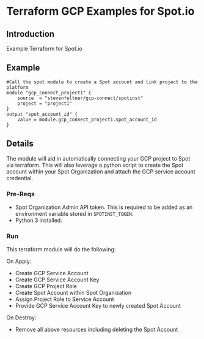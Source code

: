 # Terraform GCP Examples for Spot.io

## Introduction
Example Terraform for Spot.io

## Example
```hcl
#Call the spot module to create a Spot account and link project to the platform
module "gcp_connect_project1" {
    source  = "stevenfeltner/gcp-connect/spotinst"
    project = "project1"
}
output "spot_account_id" {
    value = module.gcp_connect_project1.spot_account_id
}

```

## Details
The module will aid in automatically connecting your GCP project to Spot via terraform. This will also leverage a python script to create the Spot account within your Spot Organization and attach the GCP service account credential.

### Pre-Reqs
* Spot Organization Admin API token. This is required to be added as an environment variable stored in ```SPOTINST_TOKEN```.  
* Python 3 installed. 

### Run
This terraform module will do the following:

On Apply:
* Create GCP Service Account
* Create GCP Service Account Key
* Create GCP Project Role
* Create Spot Account within Spot Organization
* Assign Project Role to Service Account
* Provide GCP Service Account Key to newly created Spot Account

On Destroy:
* Remove all above resources including deleting the Spot Account

